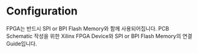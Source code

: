 # Configuration

FPGA는 반드시 SPI or BPI Flash Memory와 함께 사용되어집니다.
PCB Schematic 작성을 위한 Xilinx FPGA Device와 SPI or BPI Flash Memory의 연결 Guide입니다.
